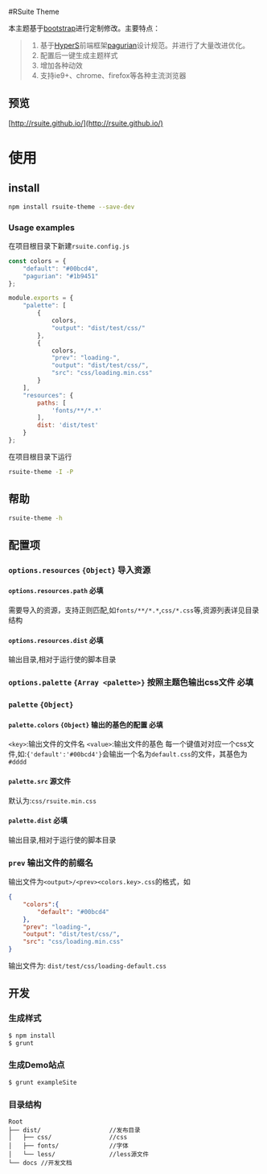 #RSuite Theme

本主题基于[bootstrap](https://github.com/twbs/bootstrap)进行定制修改。主要特点：
> 1. 基于[HyperS](http://www.hypers.com)前端框架[pagurian](http://pagurian.com/design/)设计规范。并进行了大量改进优化。
> 2. 配置后一键生成主题样式
> 3. 增加各种动效
> 4. 支持ie9+、chrome、firefox等各种主流浏览器

## 预览
[http://rsuite.github.io/](http://rsuite.github.io/)

# 使用
## install
```bash
npm install rsuite-theme --save-dev
```
### Usage examples
在项目根目录下新建`rsuite.config.js`
```javascript
const colors = {
    "default": "#00bcd4",
    "pagurian": "#1b9451"
};

module.exports = {
    "palette": [
        {
            colors,
            "output": "dist/test/css/"
        },
        {
            colors,
            "prev": "loading-",
            "output": "dist/test/css/",
            "src": "css/loading.min.css"
        }
    ],
    "resources": {
        paths: [
            'fonts/**/*.*'
        ],
        dist: 'dist/test'
    }
};
```
在项目根目录下运行
```bash
rsuite-theme -I -P
```
## 帮助
```bash
rsuite-theme -h
```
## 配置项
### `options.resources` `{Object}` 导入资源
#### `options.resources.path`  **必填**
需要导入的资源，支持正则匹配,如`fonts/**/*.*`,`css/*.css`等,资源列表详见目录结构
#### `options.resources.dist` **必填**
输出目录,相对于运行使的脚本目录
### `options.palette` `{Array <palette>}` 按照主题色输出css文件  **必填**
### `palette` `{Object}` 
#### `palette.colors` `{Object}`  输出的基色的配置 **必填**
`<key>`:输出文件的文件名
`<value>`:输出文件的基色
每一个键值对对应一个css文件,如:`{'default':'#00bcd4'}`会输出一个名为`default.css`的文件，其基色为`#dddd`
#### `palette.src` 源文件
默认为:`css/rsuite.min.css`
#### `palette.dist` **必填**
输出目录,相对于运行使的脚本目录
### `prev` 输出文件的前缀名
输出文件为`<output>/<prev><colors.key>.css`的格式，如
```json
{
    "colors":{
        "default": "#00bcd4"
    },
    "prev": "loading-",
    "output": "dist/test/css/",
    "src": "css/loading.min.css"
}
```
输出文件为:
`dist/test/css/loading-default.css`

## 开发
### 生成样式
```bash
$ npm install
$ grunt
```

### 生成Demo站点
```bash
$ grunt exampleSite
```

### 目录结构

```
Root
├── dist/                   //发布目录
│   ├── css/                //css
│   ├── fonts/              //字体
│   └── less/               //less源文件
└── docs //开发文档
```
